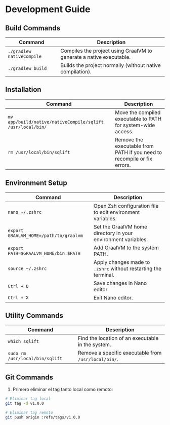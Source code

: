 # Development Guide

## Build Commands

| Command                         | Description |
|---------------------------------|-------------|
| `./gradlew nativeCompile`       | Compiles the project using GraalVM to generate a native executable. |
| `./gradlew build`               | Builds the project normally (without native compilation). |

## Installation

| Command                                   | Description |
|-------------------------------------------|-------------|
| `mv app/build/native/nativeCompile/sqlift /usr/local/bin/` | Move the compiled executable to PATH for system-wide access. |
| `rm /usr/local/bin/sqlift`                | Remove the executable from PATH if you need to recompile or fix errors. |

## Environment Setup

| Command                               | Description |
|---------------------------------------|-------------|
| `nano ~/.zshrc`                       | Open Zsh configuration file to edit environment variables. |
| `export GRAALVM_HOME=/path/to/graalvm` | Set the GraalVM home directory in your environment variables. |
| `export PATH=$GRAALVM_HOME/bin:$PATH`  | Add GraalVM to the system PATH. |
| `source ~/.zshrc`                     | Apply changes made to `.zshrc` without restarting the terminal. |
| `Ctrl + O`                            | Save changes in Nano editor. |
| `Ctrl + X`                            | Exit Nano editor. |

## Utility Commands

| Command                         | Description |
|---------------------------------|-------------|
| `which sqlift`                  | Find the location of an executable in the system. |
| `sudo rm /usr/local/bin/sqlift` | Remove a specific executable from `/usr/local/bin/`. |

## Git Commands

1. Primero eliminar el tag tanto local como remoto:

```bash
# Eliminar tag local
git tag -d v1.0.0

# Eliminar tag remoto
git push origin :refs/tags/v1.0.0
